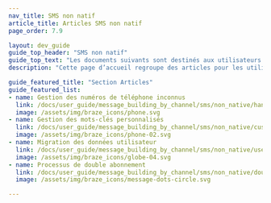 ```yaml
---
nav_title: SMS non natif
article_title: Articles SMS non natif
page_order: 7.9

layout: dev_guide
guide_top_header: "SMS non natif"
guide_top_text: "Les documents suivants sont destinés aux utilisateurs qui ne veulent pas basculer vers la capacité native de <a href='/docs/user_guide/message_building_by_channel/sms/keywords/optin_optout/'>traitement des mots clés</a> de Braze, ou ne l’ont pas encore fait. Pour ces utilisateurs, reportez-vous au guide d’utilisation de SMS natif, mais cherchez des pointeurs qui vous redirigeront vers la version appropriée du document pour votre mise en œuvre."
description: "Cette page d’accueil regroupe des articles pour les utilisateurs qui ne veulent pas basculer vers la capacité native de traitement des mots clés de Braze, ou ne l’ont pas encore fait. Pour ces utilisateurs, reportez-vous au guide d’utilisation de SMS natif, mais cherchez des pointeurs qui vous redirigeront vers la version appropriée du document pour votre mise en œuvre."

guide_featured_title: "Section Articles"
guide_featured_list:
- name: Gestion des numéros de téléphone inconnus
  link: /docs/user_guide/message_building_by_channel/sms/non_native/handling_unkown_phone_numbers/
  image: /assets/img/braze_icons/phone.svg
- name: Gestion des mots-clés personnalisés
  link: /docs/user_guide/message_building_by_channel/sms/non_native/custom_keyword_handling/
  image: /assets/img/braze_icons/phone-02.svg
- name: Migration des données utilisateur
  link: /docs/user_guide/message_building_by_channel/sms/non_native/user_data_migration/
  image: /assets/img/braze_icons/globe-04.svg
- name: Processus de double abonnement
  link: /docs/user_guide/message_building_by_channel/sms/non_native/double_opt_in/
  image: /assets/img/braze_icons/message-dots-circle.svg

---
```

<br><br>